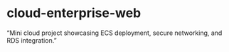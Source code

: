 # cloud-enterprise-web
 “Mini cloud project showcasing ECS deployment, secure networking, and RDS integration.”
